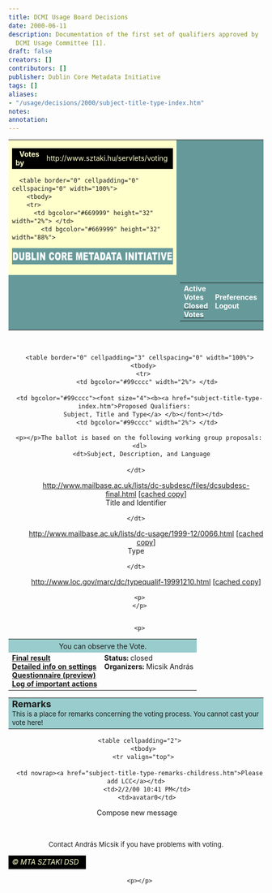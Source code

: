 ```yaml
---
title: DCMI Usage Board Decisions
date: 2000-06-11
description: Documentation of the first set of qualifiers approved by                      the
  DCMI Usage Committee [1].
draft: false
creators: []
contributors: []
publisher: Dublin Core Metadata Initiative
tags: []
aliases:
- "/usage/decisions/2000/subject-title-type-index.htm"
notes: 
annotation: 
---
```


<center>
<table bgcolor="#ffffcc" border="0" cellpadding="0" cellspacing="0" width="86%">
  <tbody>
  <tr bgcolor="#ffffcc">
    <td bgcolor="#ffffcc">
      <table border="0" cellpadding="0" cellspacing="0" width="100%">
        <tbody>
        <tr>
          <td align="left" bgcolor="#000000" height="20" width="50%">  <font color="#ffffcc"><b>Votes 
by</b></font>
</td>
            <td align="right" bgcolor="#000000" height="20" width="50%">
<font color="#ffffcc">http://www.sztaki.hu/servlets/voting</font> </td>
          </tr>
</tbody>
</table>

      <table border="0" cellpadding="0" cellspacing="0" width="100%">
        <tbody>
        <tr>
          <td bgcolor="#669999" height="32" width="2%"> </td>
            <td bgcolor="#669999" height="32" width="88%">
<img alt="Dublin Core Metadata Initiative" border="0" height="32" src="images/dcmi_22.gif" width="460"> </td>
          <td bgcolor="#669999" height="32" width="10%"> </td>
</tr>
        <tr>
          <td bgcolor="#669999" width="2%"> </td>
          <td bgcolor="#669999" width="88%">
            <table align="right" border="0" cellpadding="3" cellspacing="0">
              <tbody>
              <tr>
                  <td valign="top">
<b><font color="#ffffff">Active Votes</font></b> <br>
                    <a href="index.shtml"><b><font color="#ffffff">Closed Votes</font></b></a> </td>
                  <td>
<b><font color="#ffffff">Preferences</font></b> <br>
                    <b><font color="#ffffff">Logout</font></b> <!-- block:selected--><!-- endb:selected-->
</td>
                  <td>
<b><font color="#ffffff">Manual</font></b> <br>
                    <b><font color="#ffffff">Policy</font></b> </td>
                </tr>
</tbody>
</table></td>
</tr>
</tbody>
</table></td>
          <td bgcolor="#669999" width="10%"> </td>
</tr>
<!-- MENUSOR
      <TR>
        <TD HEIGHT="20" WIDTH="2%" BGCOLOR="#669999"> </TD>
  <TD HEIGHT="20" ALIGN="LEFT" VALIGN="TOP" BGCOLOR="#669999">
		<TABLE BORDER="0" CELLPADDING="0" CELLSPACING="0" WIDTH="425">
          <TR>
            <TD>
				<A HREF="../index.htm">
				</A></TD>
            <TD>
				<A HREF="../search/index.htm">
				</A></TD>
            <TD>
				<A HREF="../sitemap/index.htm">
				</A></TD>
          </TR>
        </TABLE>
        <P></TD>
        <TD HEIGHT="20" BGCOLOR="#669999" WIDTH="2%"> </TD>
      </TR>
-->
</tbody>
</table>

      <table border="0" cellpadding="3" cellspacing="0" width="100%">
        <tbody>
        <tr>
          <td bgcolor="#99cccc" width="2%"> </td>
          
      <td bgcolor="#99cccc"><font size="4"><b><a href="subject-title-type-index.htm">Proposed Qualifiers: 
        Subject, Title and Type</a> </b></font></td>
          <td bgcolor="#99cccc" width="2%"> </td>
</tr>
</tbody>
</table>

<!--
    <TABLE BORDER="0" WIDTH="100%" CELLSPACING="0" CELLPADDING="0">
      <TR>
        <TD WIDTH="2%" BGCOLOR="#FFFFCC"> </TD>
        <TD WIDTH="96%" VALIGN="TOP" BGCOLOR="#FFFFCC"><BR>
--><!-- header end -->
      <p></p>The ballot is based on the following working group proposals: 
      <dl>
        <dt>Subject, Description, and Language 
        
    </dt>
<dd>
<a href="http://www.mailbase.ac.uk/lists/dc-subdesc/files/dcsubdesc-final.html" target="dc">http://www.mailbase.ac.uk/lists/dc-subdesc/files/dcsubdesc-final.html</a> 
      [<a href="dcsubdesc-final.html">cached copy</a>]
    </dd>
<dt>Title and Identifier 
        
    </dt>
<dd>
<a href="http://www.mailbase.ac.uk/lists/dc-usage/1999-12/0066.html" target="dc">http://www.mailbase.ac.uk/lists/dc-usage/1999-12/0066.html</a> 
      [<a href="title-identifier-0066.html">cached copy</a>]
    </dd>
<dt>Type 
        
    </dt>
<dd>
<a href="http://www.loc.gov/marc/dc/typequalif-19991210.html" target="dc">http://www.loc.gov/marc/dc/typequalif-19991210.html</a> [<a href="typequalif-19991210.html">cached 
      copy</a>] </dd>
  </dl>

      <p>
      </p>
<table cellpadding="2">
        <tbody></tbody>
</table>

      <p>
      
  </p>
<table cellpadding="8" cellspacing="0" width="100%">
    <tbody> 
    <tr align="middle" bgcolor="#99cccc"> 
      <td colspan="2">
<font size="+1"><b><!--line1--></b></font>You can observe the 
        Vote. </td>
    </tr>
    <tr valign="top"> 
      <td>
<b><a href="subject-title-type-results.htm">Final result</a><br>
        <a href="subject-title-type-settings.htm">Detailed info on settings</a><br>
        <a href="subject-title-type-questionnaire.htm">Questionnaire (preview)</a><br>
        <a href="subject-title-type-log.htm">Log of important actions</a></b> 
      </td>
      <td>
<b>Status:</b> closed<br>
        <b>Organizers:</b> Micsik András </td>
    </tr>
    </tbody>
  </table>

  <table bgcolor="#99cccc" width="100%">
        <tbody>
        <tr valign="top">
          <td>
<b><font size="+1">Remarks</font></b> <br><font size="-1">This is a 
            place for remarks concerning the voting process. You cannot cast 
            your vote here!</font>
</td>
</tr>
</tbody>
</table>

      <table cellpadding="2">
        <tbody>
        <tr valign="top">
          
      <td nowrap><a href="subject-title-type-remarks-childress.htm">Please add LCC</a></td>
          <td>2/2/00 10:41 PM</td>
          <td>avatar0</td>
</tr>
</tbody>
</table>

   Compose new message <!-- footer starts --> 
  <tr>
    <td>
      <p> </p>
      <font size="2">Contact András Micsik if you have problems with voting. </font>
</td>
  </tr>
  <tr>
    <td></td>
</tr>
  <tr>
    <td>
      <table border="0" cellpadding="0" cellspacing="0" width="100%">
        <tbody>
        <tr>
          <td align="right" bgcolor="#000000" height="20" width="100%">
<font color="#ffffcc"><i>© MTA SZTAKI DSD </i></font> </td>
        </tr>
</tbody>
</table>

      <p></p>
</td>
</tr>
</center>
